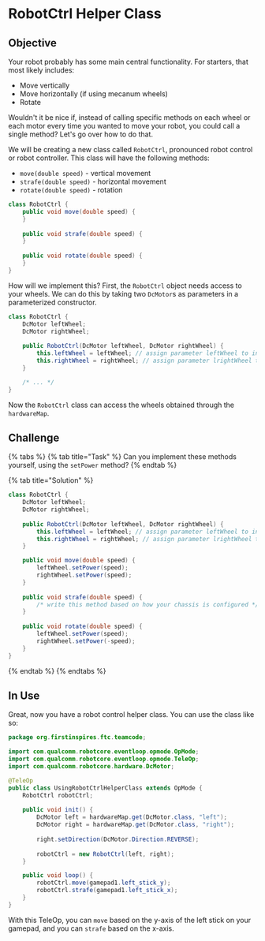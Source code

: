 # RobotCtrl Helper Class

## Objective

Your robot probably has some main central functionality. For starters, that most likely includes:

* Move vertically
* Move horizontally \(if using mecanum wheels\)
* Rotate

Wouldn't it be nice if, instead of calling specific methods on each wheel or each motor every time you wanted to move your robot, you could call a single method? Let's go over how to do that.

We will be creating a new class called `RobotCtrl`, pronounced robot control or robot controller. This class will have the following methods:

* `move(double speed)` - vertical movement
* `strafe(double speed)` - horizontal movement
* `rotate(double speed)` - rotation

```java
class RobotCtrl {
    public void move(double speed) {
    }
    
    public void strafe(double speed) {
    }
    
    public void rotate(double speed) {
    }
}
```

How will we implement this? First, the `RobotCtrl` object needs access to your wheels. We can do this by taking two `DcMotor`s as parameters in a parameterized constructor.

```java
class RobotCtrl {
    DcMotor leftWheel;
    DcMotor rightWheel;
    
    public RobotCtrl(DcMotor leftWheel, DcMotor rightWheel) {
        this.leftWheel = leftWheel; // assign parameter leftWheel to instance variable leftWheel
        this.rightWheel = rightWheel; // assign parameter lrightWheel to instance variable rightWheel
    }

    /* ... */
}
```

Now the `RobotCtrl` class can access the wheels obtained through the `hardwareMap`.

## Challenge

{% tabs %}
{% tab title="Task" %}
Can you implement these methods yourself, using the `setPower` method?
{% endtab %}

{% tab title="Solution" %}
```java
class RobotCtrl {
    DcMotor leftWheel;
    DcMotor rightWheel;
    
    public RobotCtrl(DcMotor leftWheel, DcMotor rightWheel) {
        this.leftWheel = leftWheel; // assign parameter leftWheel to instance variable leftWheel
        this.rightWheel = rightWheel; // assign parameter lrightWheel to instance variable rightWheel
    }

    public void move(double speed) {
        leftWheel.setPower(speed);
        rightWheel.setPower(speed);
    }
    
    public void strafe(double speed) {
        /* write this method based on how your chassis is configured */
    }
    
    public void rotate(double speed) {
        leftWheel.setPower(speed);
        rightWheel.setPower(-speed);
    }
}
```
{% endtab %}
{% endtabs %}

## In Use

Great, now you have a robot control helper class. You can use the class like so:

```java
package org.firstinspires.ftc.teamcode;

import com.qualcomm.robotcore.eventloop.opmode.OpMode;
import com.qualcomm.robotcore.eventloop.opmode.TeleOp;
import com.qualcomm.robotcore.hardware.DcMotor;

@TeleOp
public class UsingRobotCtrlHelperClass extends OpMode {
    RobotCtrl robotCtrl;
    
    public void init() {
        DcMotor left = hardwareMap.get(DcMotor.class, "left");
        DcMotor right = hardwareMap.get(DcMotor.class, "right");
        
        right.setDirection(DcMotor.Direction.REVERSE);
        
        robotCtrl = new RobotCtrl(left, right);
    }

    public void loop() {
        robotCtrl.move(gamepad1.left_stick_y);
        robotCtrl.strafe(gamepad1.left_stick_x);
    }
}
```

With this TeleOp, you can `move` based on the y-axis of the left stick on your gamepad, and you can `strafe` based on the x-axis.

